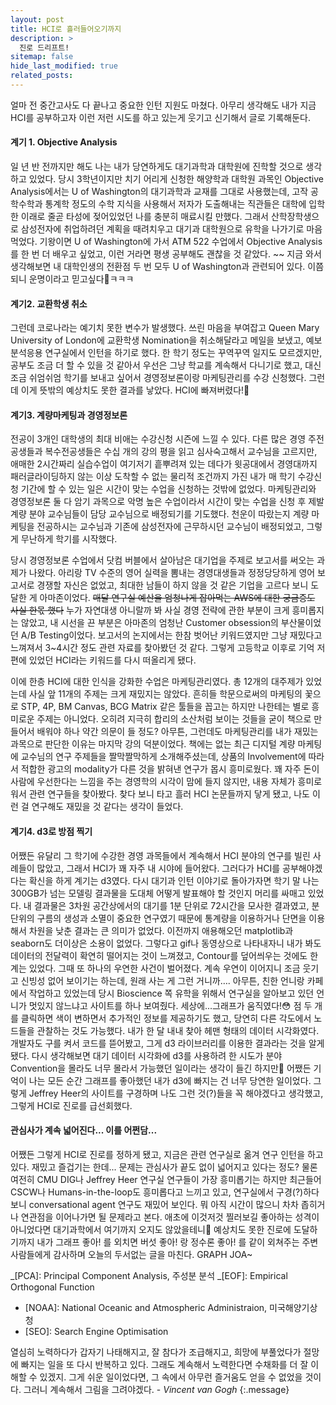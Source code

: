 ```yaml
---
layout: post
title: HCI로 흘러들어오기까지
description: >
  진로 드리프트!
sitemap: false
hide_last_modified: true
related_posts:
---
```


얼마 전 중간고사도 다 끝나고 중요한 인턴 지원도 마쳤다. 아무리 생각해도 내가 지금 HCI를 공부하고자 이런 저런 시도를 하고 있는게 웃기고 신기해서 글로 기록해둔다.

#### 계기 1. Objective Analysis

일 년 반 전까지만 해도 나는 내가 당연하게도 대기과학과 대학원에 진학할 것으로 생각하고 있었다. 당시 3학년이지만 치기 어리게 신청한 해양학과 대학원 과목인 Objective Analysis에서는 U of Washington의 대기과학과 교재를 그대로 사용했는데, 고작 공학수학과 통계학 정도의 수학 지식을 사용해서 저자가 도출해내는 직관들은 대학에 입학한 이래로 줄곧 타성에 젖어있었던 나를 충분히 매료시킬 만했다. 그래서 산학장학생으로 삼성전자에 취업하려던 계획을 때려치우고 대기과 대학원으로 유학을 나가기로 마음먹었다. 기왕이면 U of Washington에 가서 ATM 522 수업에서 Objective Analysis를 한 번 더 배우고 싶었고, 이런 거라면 평생 공부해도 괜찮을 것 같았다.
~~ 지금 와서 생각해보면 내 대학인생의 전환점 두 번 모두 U of Washington과 관련되어 있다. 이쯤 되니 운명이라고 믿고싶다🤪ㅋㅋㅋ

#### 계기2. 교환학생 취소

그런데 코로나라는 예기치 못한 변수가 발생했다. 쓰린 마음을 부여잡고 Queen Mary University of London에 교환학생 Nomination을 취소해달라고 메일을 보냈고, 예보분석응용 연구실에서 인턴을 하기로 했다. 한 학기 정도는 꾸역꾸역 일지도 모르겠지만, 공부도 조금 더 할 수 있을 것 같아서 우선은 그냥 학교를 계속해서 다니기로 했고, 대신 조금 쉬엄쉬엄 학기를 보내고 싶어서 경영정보론이랑 마케팅관리를 수강 신청했다. 그런데 이게 뜻밖의 예상치도 못한 결과를 낳았다. HCI에 빠져버렸다!🥰

#### 계기3. 계량마케팅과 경영정보론

전공이 3개인 대학생의 최대 비애는 수강신청 시즌에 느낄 수 있다. 다른 많은 경영 주전공생들과 복수전공생들은 수십 개의 강의 평을 읽고 심사숙고해서 교수님을 고르지만, 애매한 2시간짜리 실습수업이 여기저기 흩뿌려져 있는 데다가 윗공대에서 경영대까지 패러글라이딩하지 않는 이상 도착할 수 없는 물리적 조건까지 가진 내가 매 학기 수강신청 기간에 할 수 있는 일은 시간이 맞는 수업을 신청하는 것밖에 없었다. 마케팅관리와 경영정보론 둘 다 암기 과목으로 악명 높은 수업이라서 시간이 맞는 수업을 신청 후 제발 계량 분야 교수님들이 담당 교수님으로 배정되기를 기도했다. 천운이 따랐는지 계량 마케팅을 전공하시는 교수님과 기존에 삼성전자에 근무하시던 교수님이 배정되었고, 그렇게 무난하게 학기를 시작했다.

당시 경영정보론 수업에서 닷컴 버블에서 살아남은 대기업을 주제로 보고서를 써오는 과제가 나왔다. 아리랑 TV 수준의 영어 실력을 뽐내는 경영대생들과 정정당당하게 영어 보고서로 경쟁할 자신은 없었고, 최대한 남들이 하지 않을 것 같은 기업을 고르다 보니 도달한 게 아마존이었다. ~~매달 연구실 예산을 엄청나게 잡아먹는 AWS에 대한 궁금증도 사실 한몫 했다~~ 누가 자연대생 아니랄까 봐 사실 경영 전략에 관한 부분이 크게 흥미롭지는 않았고, 내 시선을 끈 부분은 아마존의 엄청난 Customer obsession의 부산물이었던 A/B Testing이었다. 보고서의 논지에서는 한참 벗어난 키워드였지만 그냥 재밌다고 느껴져서 3~4시간 정도 관련 자료를 찾아봤던 것 같다. 그렇게 고등학교 이후로 기억 저편에 있었던 HCI라는 키워드를 다시 떠올리게 됐다.

이에 한층 HCI에 대한 인식을 강화한 수업은 마케팅관리였다. 총 12개의 대주제가 있었는데 사실 앞 11개의 주제는 크게 재밌지는 않았다. 흔히들 학문으로써의 마케팅의 꽃으로 STP, 4P, BM Canvas, BCG Matrix 같은 툴들을 꼽고는 하지만 나한테는 별로 흥미로운 주제는 아니었다. 오히려 지극히 합리의 소산처럼 보이는 것들을 굳이 책으로 만들어서 배워야 하나 약간 의문이 들 정도? 아무튼, 그런데도 마케팅관리를 내가 재밌는 과목으로 판단한 이유는 마지막 강의 덕분이었다. 책에는 없는 최근 디지털 계량 마케팅에 교수님의 연구 주제들을 짤막짤막하게 소개해주셨는데, 상품의 Involvement에 따라서 적합한 광고의 modality가 다른 것을 밝혀낸 연구가 몹시 흥미로웠다. 꽤 자주 돈이 사람에 우선한다는 느낌을 주는 경영학의 시각이 맘에 들지 않지만, 내용 자체가 흥미로워서 관련 연구들을 찾아봤다. 찾다 보니 타고 흘러 HCI 논문들까지 닿게 됐고, 나도 이런 걸 연구해도 재밌을 것 같다는 생각이 들었다.

#### 계기4. d3로 방점 찍기

어쨌든 유달리 그 학기에 수강한 경영 과목들에서 계속해서 HCI 분야의 연구를 빌린 사례들이 많았고, 그래서 HCI가 꽤 자주 내 시야에 들어왔다. 그러다가 HCI를 공부해야겠다는 확신을 하게 계기는 d3였다. 다시 대기과 인턴 이야기로 돌아가자면 학기 말 나는 300GB가 넘는 모델링 결과물을 도대체 어떻게 발표해야 할 것인지 머리를 싸매고 있었다. 내 결과물은 3차원 공간상에서의 대기를 1분 단위로 72시간을 모사한 결과였고, 분 단위의 구름의 생성과 소멸이 중요한 연구였기 때문에 통계량을 이용하거나 단면을 이용해서 차원을 낮춘 결과는 큰 의미가 없었다. 이전까지 애용해오던 matplotlib과 seaborn도 더이상은 소용이 없었다. 그렇다고 gif나 동영상으로 나타내자니 내가 봐도 데이터의 전달력이 확연히 떨어지는 것이 느껴졌고, Contour를 덮어씌우는 것에도 한계는 있었다. 그때 또 하나의 우연한 사건이 벌어졌다. 계속 우연이 이어지니 조금 웃기고 신빙성 없어 보이기는 하는데, 원래 사는 게 그런 거니까…. 아무튼, 친한 언니랑 카페에서 작업하고 있었는데 당시 Bioscience 쪽 유학을 위해서 연구실을 알아보고 있던 언니가 멋있지 않느냐고 사이트를 하나 보여줬다. 세상에...그래프가 움직였다!😳 점 두 개를 클릭하면 색이 변하면서 추가적인 정보를 제공하기도 했고, 당연히 다른 각도에서 노드들을 관찰하는 것도 가능했다. 내가 한 달 내내 찾아 헤맨 형태의 데이터 시각화였다. 개발자도 구를 켜서 코드를 뜯어봤고, 그게 d3 라이브러리를 이용한 결과라는 것을 알게 됐다. 다시 생각해보면 대기 데이터 시각화에 d3를 사용하려 한 시도가 분야 Convention을 몰라도 너무 몰라서 가능했던 일이라는 생각이 들긴 하지만🧐 어쨌든 기억이 나는 모든 순간 그래프를 좋아했던 내가 d3에 빠지는 건 너무 당연한 일이었다. 그렇게 Jeffrey Heer의 사이트를 구경하며 나도 그런 것(?)들을 꼭 해야겠다고 생각했고, 그렇게 HCI로 진로를 급선회했다.

#### 관심사가 계속 넓어진다... 이를 어쩐담...

어쨌든 그렇게 HCI로 진로를 정하게 됐고, 지금은 관련 연구실로 옮겨 연구 인턴을 하고 있다. 재밌고 즐겁기는 한데... 문제는 관심사가 끝도 없이 넓어지고 있다는 정도? 물론 여전히 CMU DIG나 Jeffrey Heer 연구실 연구들이 가장 흥미롭기는 하지만 최근들어 CSCW나 Humans-in-the-loop도 흥미롭다고 느끼고 있고, 연구실에서 구경(?)하다 보니 conversational agent 연구도 재밌어 보인다. 뭐 아직 시간이 많으니 차차 좁히거나 연관점을 이어나가면 될 문제라고 본다. 애초에 이것저것 찔러보길 좋아하는 성격이 아니었다면 대기과학에서 여기까지 오지도 않았을테니🥲 예상치도 못한 진로에 도달하기까지 내가 그래프 좋아! 를 외치면 버섯 좋아! 랑 정수론 좋아! 를 같이 외쳐주는 주변 사람들에게 감사하며 오늘의 두서없는 글을 마친다. GRAPH JOA~

_[PCA]: Principal Component Analysis, 주성분 분석
_[EOF]: Empirical Orthogonal Function

- [NOAA]: National Oceanic and Atmospheric Administraion, 미국해양기상청
- [SEO]: Search Engine Optimisation

열심히 노력하다가 갑자기 나태해지고, 잘 참다가 조급해지고, 희망에 부풀었다가 절망에 빠지는 일을 또 다시 반복하고 있다.
그래도 계속해서 노력한다면 수채화를 더 잘 이해할 수 있겠지.
그게 쉬운 일이었다면, 그 속에서 아무런 즐거움도 얻을 수 없었을 것이다.
그러니 계속해서 그림을 그려야겠다. - _Vincent van Gogh_
{:.message}
